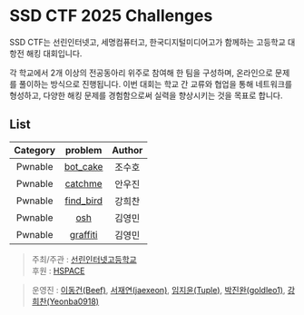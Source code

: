 # SSD CTF 2025 Challenges

SSD CTF는 선린인터넷고, 세명컴퓨터고, 한국디지털미디어고가 함께하는 고등학교 대항전 해킹 대회입니다.

각 학교에서 2개 이상의 전공동아리 위주로 참여해 한 팀을 구성하며, 온라인으로 문제를 풀이하는 방식으로 진행됩니다.
이번 대회는 학교 간 교류와 협업을 통해 네트워크를 형성하고, 다양한 해킹 문제를 경험함으로써 실력을 향상시키는 것을 목표로 합니다. 

## List

|    Category   | problem |   Author |
|:-------------:|:------------:|:--------:|
| Pwnable | [bot_cake](./PWN/bot_cake/) | 조수호 |
| Pwnable | [catchme](./PWN/catchme/) | 안우진 |
| Pwnable | [find_bird](./PWN/find_bird/) | 강희찬 |
| Pwnable | [osh](./PWN/osh/) | 김영민 |
| Pwnable | [graffiti](./PWN/graffiti/) | 김영민 |

> 주최/주관 : [선린인터넷고등학교](https://sunrint.sen.hs.kr/)  
> 후원 : [HSPACE](https://hspace.io)

> 운영진 : [이동건(Beef)](https://github.com/dlehdrjsgg), [서재연(jaexeon)](https://github.com/jaexeon), [임지윤(Tuple)](https://github.com/tuplest), [박진완(goldleo1)](https://github.com/goldleo1), [강희찬(Yeonba0918)](https://github.com/Yeonba0918)
